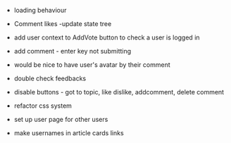 - loading behaviour
- Comment likes
  -update state tree

- add user context to AddVote button to check a user is logged in
- add comment - enter key not submitting
- would be nice to have user's avatar by their comment
- double check feedbacks
- disable buttons - got to topic, like dislike, addcomment, delete comment
- refactor css system
- set up user page for other users
- make usernames in article cards links
